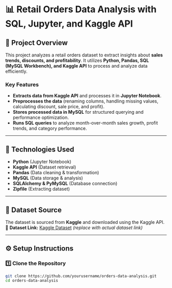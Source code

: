 # 📊 Retail Orders Data Analysis with SQL, Jupyter, and Kaggle API

## 📝 Project Overview
This project analyzes a retail orders dataset to extract insights about **sales trends, discounts, and profitability**. It utilizes **Python, Pandas, SQL (MySQL Workbench), and Kaggle API** to process and analyze data efficiently.

### **Key Features**
- **Extracts data from Kaggle API** and processes it in **Jupyter Notebook**.
- **Preprocesses the data** (renaming columns, handling missing values, calculating discount, sale price, and profit).
- **Stores processed data in MySQL** for structured querying and performance optimization.
- **Runs SQL queries** to analyze month-over-month sales growth, profit trends, and category performance.

---

## 🔧 Technologies Used
- **Python** (Jupyter Notebook)
- **Kaggle API** (Dataset retrieval)
- **Pandas** (Data cleaning & transformation)
- **MySQL** (Data storage & analysis)
- **SQLAlchemy & PyMySQL** (Database connection)
- **Zipfile** (Extracting dataset)

---

## 📂 Dataset Source
The dataset is sourced from **Kaggle** and downloaded using the Kaggle API.  
🔗 **Dataset Link:** [Kaggle Dataset](https://www.kaggle.com/) _(replace with actual dataset link)_

---

## ⚙️ Setup Instructions

### **1️⃣ Clone the Repository**
```sh
git clone https://github.com/yourusername/orders-data-analysis.git
cd orders-data-analysis
